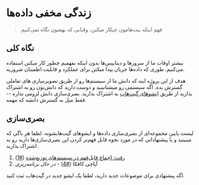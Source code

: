 زندگی مخفی داده‌ها
========================

> فهم اینکه بیت‌هامون چیکار میکنن، وقتایی که بهشون نگاه نمی‌کنیم

## نگاه کلی

بیشتر اوقات ما از سرور‌ها و دیتابیس‌ها بدون اینکه بفهمیم چطور کار میکنن استفاده می‌کنیم.
طوری که داده‌ها جریان پیدا میکنن برای عملکرد و قابلیت اطمینان ضروریه.

هدف از این پروژه اینه که دانش ما از سیستم‌ها رو از طریق تصویرسازی های تعاملی گسترش بده.
اگه سیستمی رو میشناسید و دوست دارید که دانش‌تون رو به اشتراک بذارید از طریق [ایشو‌های گیت‌هاب](https://github.com/benbjohnson/thesecretlivesofdata/issues) به اشتراک بذارید.
بصری‌سازی دانش لزومی نداره -- فقط میل به گسترش دانشه که مهمه.

## بصری‌سازی

لیست پایین مجموعه‌ای از بصری‌سازی داده‌ها و ایشو‌های گیت‌هابشونه.
لطفا هر باگی که میبینید و یا پیشنهاداتی که در مورد نحوه قابل فهم‌تر کردن این بصری‌سازی‌ها دارید رو به اشتراک بذارید.

1. [رفت: اجماع قابل‌فهم در سیستم‌های توزیع‌شده](http://thesecretlivesofdata.com/raft) ([#1](https://github.com/benbjohnson/thesecretlivesofdata/issues/1))
2. آپاچی کافکا ([#4](https://github.com/benbjohnson/thesecretlivesofdata/issues/4)) - *در حال برنامه‌ریزی*

اگه پیشنهادی برای موضوعات جدید دارید، لطفا یک ایشو جدید در گیت‌هاب ثبت کنید.
